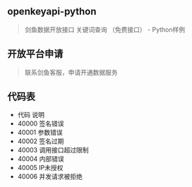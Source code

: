 ## openkeyapi-python
> 剑鱼数据开放接口 关键词查询 （免费接口） - Python样例

## 开放平台申请
> 联系剑鱼客服，申请开通数据服务

## 代码表
* 代码	说明
* 40000	签名错误
* 40001	参数错误
* 40002	签名过期
* 40003	调用接口超过限制
* 40004	内部错误
* 40005	IP未授权
* 40006	并发请求被拒绝